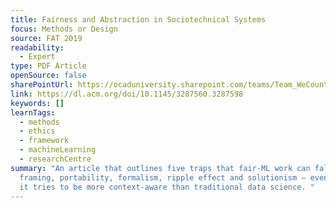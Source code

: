 ```yaml
---
title: Fairness and Abstraction in Sociotechnical Systems
focus: Methods or Design
source: FAT 2019
readability:
  - Expert
type: PDF Article
openSource: false
sharePointUrl: https://ocaduniversity.sharepoint.com/teams/Team_WeCount/Shared%20Documents/Resources%20and%20Tools/Literature%20(curated)/Fairness%20and%20Abstraction%20in%20Sociotechnical%20Systems.pdf
link: https://dl.acm.org/doi/10.1145/3287560.3287598
keywords: []
learnTags:
  - methods
  - ethics
  - framework
  - machineLearning
  - researchCentre
summary: "An article that outlines five traps that fair-ML work can fall into —
  framing, portability, formalism, ripple effect and solutionism — even though
  it tries to be more context-aware than traditional data science. "
---
```

